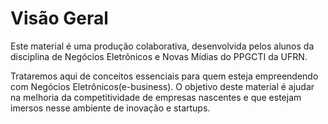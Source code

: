 
# Visão Geral

Este material é uma produção colaborativa, desenvolvida pelos alunos da disciplina de Negócios Eletrônicos e Novas Mídias do PPGCTI da UFRN. 

Trataremos aqui de conceitos essenciais para quem esteja empreendendo com Negócios Eletrônicos(e-business). 
O objetivo deste material é ajudar na melhoria da competitividade de empresas nascentes e que estejam imersos nesse ambiente de inovação e startups. 
